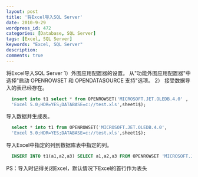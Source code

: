 ```yaml
---
layout: post
title: '将Excel导入SQL Server'
date: 2010-9-29
wordpress_id: 472
categories: [Database, SQL Server]
tags: [Excel, SQL Server]
keywords: "Excel, SQL Server"
description: 
comments: true
---
```



将Excel导入SQL Server
1）外围应用配置器的设置。
 从"功能外围应用配置器"中选择"启动 OPENROWSET 和 OPENDATASOURCE 支持"选项。
2）
接受数据导入的表已经存在。
 

``` sql
  insert into t1 select * from OPENROWSET('MICROSOFT.JET.OLEDB.4.0' ,
  'Excel 5.0;HDR=YES;DATABASE=c://test.xls',sheet1$); 
```

导入数据并生成表。 

``` sql
  select * into t1 from OPENROWSET('MICROSOFT.JET.OLEDB.4.0',
  'Excel 5.0;HDR=YES;DATABASE=c://test.xls',sheet1$);
```

导入Excel中指定的列到数据库表中指定的列。

``` sql
  INSERT INTO t1(a1,a2,a3) SELECT a1,a2,a3 FROM OPENROWSET 'MICROSOFT.JET.OLEDB.4.0' ,'Excel5.0; HDR=YES; DATABASE=c://test.xls',sheet1$);
```

PS：导入时记得关闭Excel，默认情况下Excel的首行作为表头


